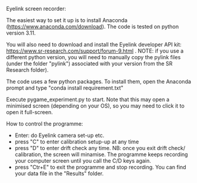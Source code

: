 Eyelink screen recorder:

The easiest way to set it up is to install Anaconda (https://www.anaconda.com/download). The code is tested on python version 3.11.

You will also need to download and install the Eyelink developer API kit: https://www.sr-research.com/support/forum-9.html . NOTE: if you use a different python version, you will need to manually copy the pylink files (under the folder "pylink") associated with your version from the SR Research folder).

The code uses a few python packages. To install them, open the Anaconda prompt and type "conda install requirement.txt"

Execute pygame_experiment.py to start. Note that this may open a minimised screen (depending on your OS), so you may need to click it to open it full-screen.

How to control the programme:

- Enter: do Eyelink camera set-up etc.
- press "C" to enter calibration setup-up at any time
- press "D" to enter drift check any time. NB: once you exit drift check/ calibration, the screen will minamise. The programme keeps recording your computer screen until you call the C/D keys again.
- press "Ctr+E" to exit the programme and stop recording. You can find your data file in the "Results" folder.

